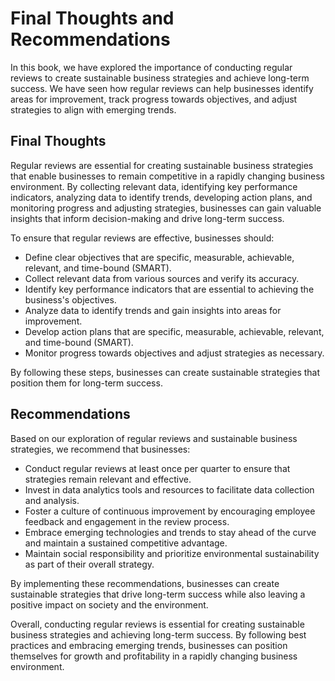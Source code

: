Final Thoughts and Recommendations
=========================================================

In this book, we have explored the importance of conducting regular reviews to create sustainable business strategies and achieve long-term success. We have seen how regular reviews can help businesses identify areas for improvement, track progress towards objectives, and adjust strategies to align with emerging trends.

Final Thoughts
--------------

Regular reviews are essential for creating sustainable business strategies that enable businesses to remain competitive in a rapidly changing business environment. By collecting relevant data, identifying key performance indicators, analyzing data to identify trends, developing action plans, and monitoring progress and adjusting strategies, businesses can gain valuable insights that inform decision-making and drive long-term success.

To ensure that regular reviews are effective, businesses should:

* Define clear objectives that are specific, measurable, achievable, relevant, and time-bound (SMART).
* Collect relevant data from various sources and verify its accuracy.
* Identify key performance indicators that are essential to achieving the business's objectives.
* Analyze data to identify trends and gain insights into areas for improvement.
* Develop action plans that are specific, measurable, achievable, relevant, and time-bound (SMART).
* Monitor progress towards objectives and adjust strategies as necessary.

By following these steps, businesses can create sustainable strategies that position them for long-term success.

Recommendations
---------------

Based on our exploration of regular reviews and sustainable business strategies, we recommend that businesses:

* Conduct regular reviews at least once per quarter to ensure that strategies remain relevant and effective.
* Invest in data analytics tools and resources to facilitate data collection and analysis.
* Foster a culture of continuous improvement by encouraging employee feedback and engagement in the review process.
* Embrace emerging technologies and trends to stay ahead of the curve and maintain a sustained competitive advantage.
* Maintain social responsibility and prioritize environmental sustainability as part of their overall strategy.

By implementing these recommendations, businesses can create sustainable strategies that drive long-term success while also leaving a positive impact on society and the environment.

Overall, conducting regular reviews is essential for creating sustainable business strategies and achieving long-term success. By following best practices and embracing emerging trends, businesses can position themselves for growth and profitability in a rapidly changing business environment.


